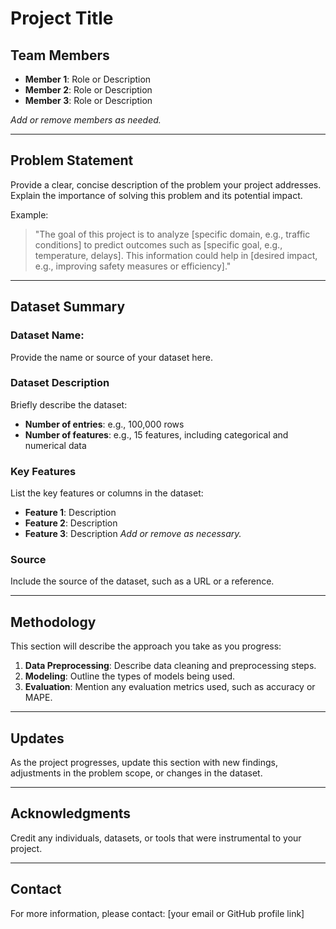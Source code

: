 # Project Title

## Team Members
- **Member 1**: Role or Description
- **Member 2**: Role or Description
- **Member 3**: Role or Description

*Add or remove members as needed.*

---

## Problem Statement
Provide a clear, concise description of the problem your project addresses. Explain the importance of solving this problem and its potential impact.

Example:
> "The goal of this project is to analyze [specific domain, e.g., traffic conditions] to predict outcomes such as [specific goal, e.g., temperature, delays]. This information could help in [desired impact, e.g., improving safety measures or efficiency]."

---

## Dataset Summary
### Dataset Name: 
Provide the name or source of your dataset here.

### Dataset Description
Briefly describe the dataset:
- **Number of entries**: e.g., 100,000 rows
- **Number of features**: e.g., 15 features, including categorical and numerical data

### Key Features
List the key features or columns in the dataset:
- **Feature 1**: Description
- **Feature 2**: Description
- **Feature 3**: Description
*Add or remove as necessary.*

### Source
Include the source of the dataset, such as a URL or a reference.

---

## Methodology
This section will describe the approach you take as you progress:
1. **Data Preprocessing**: Describe data cleaning and preprocessing steps.
2. **Modeling**: Outline the types of models being used.
3. **Evaluation**: Mention any evaluation metrics used, such as accuracy or MAPE.

---

## Updates
As the project progresses, update this section with new findings, adjustments in the problem scope, or changes in the dataset.

---

## Acknowledgments
Credit any individuals, datasets, or tools that were instrumental to your project.

---

## Contact
For more information, please contact: [your email or GitHub profile link]

